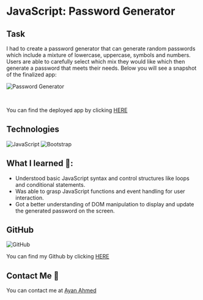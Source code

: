 # JavaScript: Password Generator

## Task

I had to create a password generator that can generate random passwords which include a mixture of lowercase, uppercase, symbols and numbers. Users are able to carefully select which mix they would like which then generate a password that meets their needs. Below you will see a snapshot of the finalized app:

![Password Generator ](https://user-images.githubusercontent.com/108099259/180057390-33ff1982-09ea-4d6f-8ce3-4854cd187b8f.jpg)

<br>

You can find the deployed app by clicking [HERE](https://password-generator-swart-pi.vercel.app/)


## Technologies

![JavaScript](https://img.shields.io/badge/javascript-%23323330.svg?style=for-the-badge&logo=javascript&logoColor=%23F7DF1E)
![Bootstrap](https://img.shields.io/badge/bootstrap-%23563D7C.svg?style=for-the-badge&logo=bootstrap&logoColor=white)


## What I learned 📖:

- Understood basic JavaScript syntax and control structures like loops and conditional statements.
- Was able to grasp JavaScript functions and event handling for user interaction.
- Got a better understanding of DOM manipulation to display and update the generated password on the screen.

## GitHub

![GitHub](https://img.shields.io/badge/github-%23121011.svg?style=for-the-badge&logo=github&logoColor=white)

You can find my Github by clicking [HERE](https://github.com/ayaneey/password-generator)
 
## Contact Me 📧

You can contact me at [Ayan Ahmed](mailto:ayanahmed0210@gmail.com)

